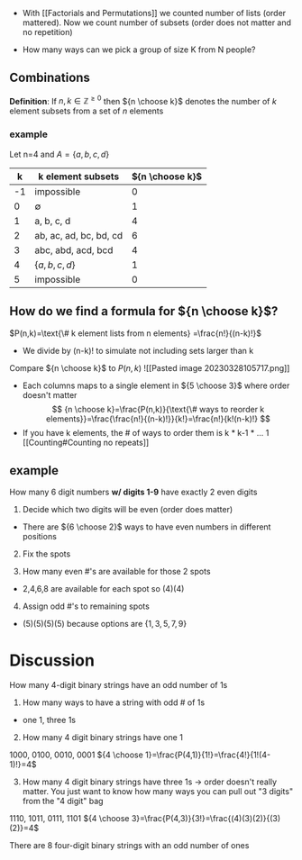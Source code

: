 
- With [[Factorials and Permutations]] we counted number of lists (order mattered). Now we count number of subsets (order does not matter and no repetition)

- How many ways can we pick a group of size K from N people?

## Combinations
**Definition**: If $n,k \in \mathbb{Z}^{\geq 0}$ then  ${n \choose k}$ denotes the number of $k$ element subsets from a set of $n$ elements

### example
Let n=4 and $A=\{ a,b,c,d \}$

| k   | k element subsets      | ${n \choose k}$ |
| --- | ---------------------- | --------------- |
| -1  | impossible             | 0               |
| 0   | $\emptyset$            | 1               |
| 1   | a, b, c, d             | 4               |
| 2   | ab, ac, ad, bc, bd, cd | 6               |
| 3   | abc, abd, acd, bcd     | 4               |
| 4   | $\{ a,b,c,d \}$        | 1               |
| 5   | impossible             | 0                |

## How do we find a formula for ${n \choose k}$?

$P(n,k)=\text{\# k element lists from n elements} =\frac{n!}{(n-k)!}$
- We divide by (n-k)! to simulate not including sets larger than k

Compare ${n \choose k}$ to $P(n,k)$
![[Pasted image 20230328105717.png]]
- Each columns maps to a single element in ${5 \choose 3}$ where order doesn't matter
$$
{n \choose k}=\frac{P(n,k)}{\text{\# ways to reorder k elements}}=\frac{\frac{n!}{(n-k)!}}{k!}=\frac{n!}{k!(n-k)!}
$$
- If you have k elements, the # of ways to order them is k * k-1 * ... 1 [[Counting#Counting no repeats]]

## example
How many 6 digit numbers **w/ digits 1-9** have exactly 2 even digits

1. Decide which two digits will be even
(order does matter)
- There are ${6 \choose 2}$ ways to have even numbers in different positions
2. Fix the spots 

3. How many even #'s are available for those 2 spots
- 2,4,6,8 are available for each spot so $(4)(4)$

4. Assign odd #'s to remaining spots
- $(5)(5)(5)(5)$ because options are $\{ 1,3,5,7,9 \}$

# Discussion
How many 4-digit binary strings have an odd number of 1s

1. How many ways to have a string with odd # of 1s
- one 1, three 1s

2. How many 4 digit binary strings have one 1

1000, 0100, 0010, 0001
${4 \choose 1}=\frac{P(4,1)}{1!}=\frac{4!}{1!(4-1)!}=4$

3. How many 4 digit binary strings have three 1s
-> order doesn't really matter. You just want to know how many ways you can pull out "3 digits" from the "4 digit" bag

1110, 1011, 0111, 1101
${4 \choose 3}=\frac{P(4,3)}{3!}=\frac{(4)(3)(2)}{(3)(2)}=4$

There are 8 four-digit binary strings with an odd number of ones